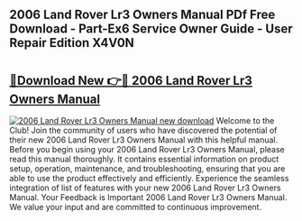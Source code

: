 ## 2006 Land Rover Lr3 Owners Manual PDf Free Download - Part-Ex6 Service Owner Guide - User Repair Edition X4V0N

# <h2><a href="http://bc19541.oget.top/?id=2006+Land+Rover+Lr3+Owners+Manual">🔗Download New 👉🔴 2006 Land Rover Lr3 Owners Manual</a></h2>

[![2006 Land Rover Lr3 Owners Manual new download](https://i.imgur.com/5g1atiW.png)](http://bc19541.oget.top/?id=2006+Land+Rover+Lr3+Owners+Manual)
Welcome to the Club! Join the community of users who have discovered the potential of their new 2006 Land Rover Lr3 Owners Manual with this helpful manual. Before you begin using your 2006 Land Rover Lr3 Owners Manual, please read this manual thoroughly. It contains essential information on product setup, operation, maintenance, and troubleshooting, ensuring that you are able to use the product effectively and efficiently. Experience the seamless integration of list of features with your new 2006 Land Rover Lr3 Owners Manual. Your Feedback is Important 2006 Land Rover Lr3 Owners Manual. We value your input and are committed to continuous improvement.
